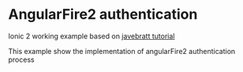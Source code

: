 # AngularFire2 authentication

Ionic 2 working example based on [javebratt tutorial](https://javebratt.com/angularfire2-authentication-ionic/)    

This example show the implementation of angularFire2 authentication process
